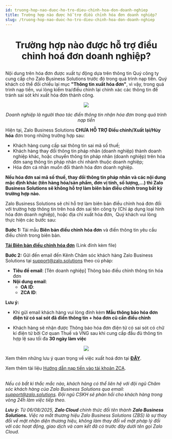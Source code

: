 ```yaml
---
id: truong-hop-nao-duoc-ho-tro-dieu-chinh-hoa-don-doanh-nghiep
title: Trường hợp nào được hỗ trợ điều chỉnh hóa đơn doanh nghiệp?
slug: /truong-hop-nao-duoc-ho-tro-dieu-chinh-hoa-don-doanh-nghiep
---
```


# <p align="center">Trường hợp nào được hỗ trợ điều chỉnh hoá đơn doanh nghiệp?</p>


Nội dung trên hóa đơn được xuất tự động dựa trên thông tin Quý công ty cung cấp cho Zalo Business Solutions trước đó trong quá trình nạp tiền. Quý khách có thể đối chiếu lại mục **"Thông tin xuất hóa đơn"**, vì vậy, trong quá trình nạp tiền, vui lòng kiểm tra/điều chỉnh lại chính xác các thông tin để tránh sai sót khi xuất hóa đơn thành công.

<p align="center">
  <img src="https://stc-oa.zdn.vn/uploads/5630cdb5b02cf9dc09d97fe724f1a47b.jpg" />
</p>


_<p align="center">Doanh nghiệp là người thao tác điền thông tin nhận hóa đơn trong quá trình nạp tiền</p>_


Hiện tại, Zalo Business Solutions **CHƯA HỖ TRỢ Điều chỉnh/Xuất lại/Hủy hóa** đơn trong những trường hợp sau: 

*   Khách hàng cung cấp sai thông tin sai mã số thuế;
*   Khách hàng thay đổi thông tin pháp nhân (doanh nghiệp) thành doanh nghiệp khác, hoặc chuyển thông tin pháp nhân (doanh nghiệp) trên hóa đơn sang thông tin pháp nhân chi nhánh thuộc doanh nghiệp;
*   Hóa đơn cá nhân muốn đổi thành hóa đơn doanh nghiệp.

**Nếu hóa đơn sai mã số thuế, thay đổi thông tin pháp nhân và các nội dung mặc định khác (tên hàng hóa/sản phẩm, đơn vị tính, số lượng,...) thì Zalo Business Solutions sẽ không hỗ trợ làm biên bản điều chỉnh trong bất kỳ trường hợp nào.**

Zalo Business Solutions sẽ chỉ hỗ trợ làm biên bản điều chỉnh hoá đơn đối với trường hợp thông tin trên hoá đơn sai tên công ty (Chỉ áp dụng loại hình hóa đơn doanh nghiệp), hoặc địa chỉ xuất hóa đơn,  Quý khách vui lòng thực hiện các bước sau:

**Bước 1:** Tải mẫu **Biên bản điều chỉnh hóa đơn** và điền thông tin yêu cầu điều chỉnh trong biên bản.

[**Tải Biên bản điều chỉnh hóa đơn**](https://adtima.my.salesforce.com/sfc/p/#2w000002llxF/a/A70000002YxQ/eV8W2RY0Kyr0NdGao0_hmnLJz7wawtpFdpAhEK.9EBw) (Link đính kèm file)

**Bước 2:** Gửi đến email đến Kênh Chăm sóc khách hàng Zalo Business Solutions tại support@zalo.solutions theo cú pháp:
*   **Tiêu đề email**: [Tên doanh nghiệp] Thông báo điều chỉnh thông tin hóa đơn
*   **Nội dung email**:
    *   **OA ID**:
    *   **ZCA ID**:

**Lưu ý:** 

*   Khi gửi email khách hàng vui lòng đính kèm **Mẫu thông báo hóa đơn điện tử có sai sót đã điền thông tin + hóa đơn cũ cần điều chỉnh**
    
*   Khách hàng sẽ nhận được Thông báo hóa đơn điện tử có sai sót có chữ kí điện tử bởi Cơ quan Thuế và VNG sau khi cung cấp đầu đủ thông tin hợp lệ sau tối đa **30 ngày làm việc**
    
<p align="center">
  <img src="https://stc-oa.zdn.vn/uploads/2025/03/11/3762c20f165dd93d15234b9f2456601c.png" />
</p>

Xem thêm những lưu ý quan trọng về việc xuất hoá đơn tại [**ĐÂY**](https://zalo.cloud/blog/nhung-luu-y-quan-trong-ve-viec-xuat-hoa-don-tren-zalo-cloud/vvurkeybbvj7aa6r76).

Xem thêm tài liệu [Hướng dẫn nạp tiền vào tài khoản ZCA](https://zalo.cloud/blog/huong-dan-nap-tien-vao-tai-khoan-zalo-cloud-account-zca-/dbuegyjqepvn9gk79q).  
 

_Nếu có bất kì thắc mắc nào, khách hàng có thể liên hệ với đội ngũ Chăm sóc khách hàng của Zalo Business Solutions qua email:_ [_support@zalo.solutions_](mailto:support@zalo.solutions)_. Đội ngũ CSKH sẽ phản hồi cho khách hàng trong vòng 24h làm việc tiếp theo._

_**Lưu ý:**_ _Từ 06/08/2025, **Zalo Cloud** chính thức đổi tên thành **Zalo Business Solutions.** Việc ra mắt thương hiệu Zalo Business Solutions (ZBS) là sự thay đổi về mặt nhận diện thương hiệu, không làm thay đổi về mặt pháp lý đối với các hoạt động, giao dịch và cam kết đã có trước đây dưới tên gọi Zalo Cloud._

